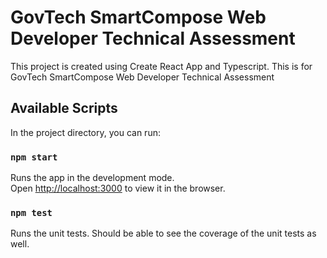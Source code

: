 # GovTech SmartCompose Web Developer Technical Assessment

This project is created using Create React App and Typescript. This is for GovTech SmartCompose Web Developer Technical Assessment

## Available Scripts

In the project directory, you can run:

### `npm start`

Runs the app in the development mode.\
Open [http://localhost:3000](http://localhost:3000) to view it in the browser.

### `npm test`

Runs the unit tests. Should be able to see the coverage of the unit tests as well.
